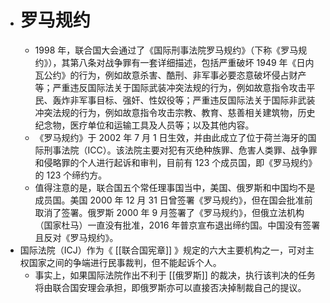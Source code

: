 - # 罗马规约
	- 1998 年，联合国大会通过了《国际刑事法院罗马规约》（下称《罗马规约》），其第八条对战争罪有一套详细描述，包括严重破坏 1949 年《日内瓦公约》的行为，例如故意杀害、酷刑、非军事必要恣意破坏侵占财产等；严重违反国际法关于国际武装冲突法规的行为，例如故意指令攻击平民、轰炸非军事目标、强奸、性奴役等；严重违反国际法关于国际非武装冲突法规的行为，例如故意指令攻击宗教、教育、慈善相关建筑物，历史纪念物，医疗单位和运输工具及人员等；以及其他内容。
	- 《罗马规约》于 2002 年 7 月 1 日生效，并由此成立了位于荷兰海牙的国际刑事法院（ICC）。该法院主要对犯有灭绝种族罪、危害人类罪、战争罪和侵略罪的个人进行起诉和审判，目前有 123 个成员国，即《罗马规约》的 123 个缔约方。
	- 值得注意的是，联合国五个常任理事国当中，美国、俄罗斯和中国均不是成员国。美国 2000 年 12 月 31 日曾签署《罗马规约》，但在国会批准前取消了签署。俄罗斯 2000 年 9 月签署了《罗马规约》，但俄立法机构（国家杜马）一直没有批准，2016 年普京宣布退出缔约国。中国没有签署且反对《罗马规约》。
- 国际法院（ICJ）作为《 [[联合国宪章]] 》规定的六大主要机构之一，可对主权国家之间的争端进行民事裁判，但不能起诉个人。
	- 事实上，如果国际法院作出不利于 [[俄罗斯]] 的裁决，执行该判决的任务将由联合国安理会承担，即俄罗斯亦可以直接否决掉制裁自己的提议。